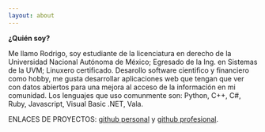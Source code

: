 ```yaml
---
layout: about
---
```


**¿Quién soy?**

Me llamo Rodrigo, soy estudiante de la licenciatura en derecho de la Universidad Nacional Autónoma de México; Egresado de la Ing. en Sistemas de la UVM; Linuxero certificado. Desarollo software cientifico y financiero como hobby, me gusta desarrollar aplicaciones web que tengan que ver con datos abiertos para una mejora al acceso de la información en mi comunidad.  Los lenguajes que uso comunmente son: Python, C++, C#, Ruby, Javascript, Visual Basic .NET, Vala.

ENLACES DE PROYECTOS: [github personal](http://github.com/perseoq) y [github profesional](http://github.com/34kk).

